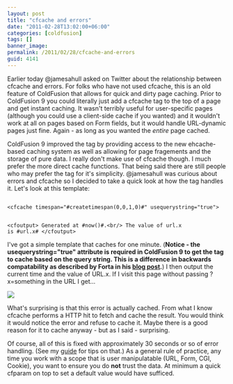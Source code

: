 ```yaml
---
layout: post
title: "cfcache and errors"
date: "2011-02-28T13:02:00+06:00"
categories: [coldfusion]
tags: []
banner_image: 
permalink: /2011/02/28/cfcache-and-errors
guid: 4141
---
```


Earlier today @jamesahull asked on Twitter about the relationship between cfcache and errors. For folks who have not used cfcache, this is an old feature of ColdFusion that allows for quick and dirty page caching. Prior to ColdFusion 9 you could literally just add a cfcache tag to the top of a page and get instant caching. It wasn't terribly useful for user-specific pages (although you could use a client-side cache if you wanted) and it wouldn't work at all on pages based on Form fields, but it would handle URL-dynamic pages just fine. Again - as long as you wanted the <i>entire</i> page cached. 

<p>
<!--more-->
<p>

ColdFusion 9 improved the tag by providing access to the new ehcache-based caching system as well as allowing for page fragements and the storage of pure data. I really don't make use of cfcache though. I much prefer the more direct cache functions. That being said there are still people who may prefer the tag for it's simplicity. @jamesahull was curious about errors and cfcache so I decided to take a quick look at how the tag handles it. Let's look at this template:

<p>

<code>
&lt;cfcache timespan="#createtimespan(0,0,1,0)#" usequerystring="true"&gt;

&lt;cfoutput&gt;
Generated at #now()#.&lt;br/&gt;
The value of url.x is #url.x#
&lt;/cfoutput&gt;
</code>

<p>

I've got a simple template that caches for one minute. (<b>Notice - the usequerystring="true" attribute is required in ColdFusion 9 to get the tag to cache based on the query string. This is a difference in backwards compatability as described by Forta in his <a href="http://forta.com/blog/index.cfm/2011/1/10/ColdFusion-9-And-CFCACHE-Backwards-Compatibility">blog post</a>.</b>)  I then output the current time and the value of URL.x. If I visit this page without passing ?x=something in the URL I get...

<p>

<img src="https://static.raymondcamden.com/images/ScreenClip33.png" />

<p>

What's surprising is that this error is actually cached. From what I know cfcache performs a HTTP hit to fetch and cache the result. You would think it would notice the error and refuse to cache it. Maybe there is a good reason for it to cache anyway - but as I said - surprising.

<p>

Of course, all of this is fixed with approximately 30 seconds or so of error handling. (See my <a href="http://www.coldfusionjedi.com/index.cfm/2007/12/5/The-Complete-Guide-to-Adding-Error-Handling-to-Your-ColdFusion-Application">guide</a> for tips on that.) As a general rule of practice, any time you work with a scope that is user manipulatable (URL, Form, CGI, Cookie), you want to ensure you do <b>not</b> trust the data. At minimum a quick cfparam on top to set a default value would have sufficed.